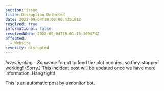 ```yaml
---
section: issue
title: Disruption Detected
date: 2022-09-04T18:00:08.435191Z
resolved: true
informational: false
resolvedWhen: 2022-09-04T18:01:15.309474Z
affected:
  - Website
severity: disrupted
---
```

*Investigating* - _Someone_ forgot to feed the plot bunnies, so they stopped working! (Sorry.) This incident post will be updated once we have more information. Hang tight!

This is an automatic post by a monitor bot.
        